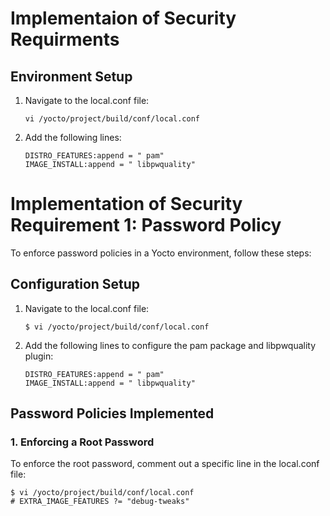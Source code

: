Implementaion of Security Requirments
=======================================

## Environment Setup

1. Navigate to the local.conf file:
    ```shell
    vi /yocto/project/build/conf/local.conf
    ```

2. Add the following lines:
    ```shell
    DISTRO_FEATURES:append = " pam"
    IMAGE_INSTALL:append = " libpwquality"
    ```

# Implementation of Security Requirement 1: Password Policy

To enforce password policies in a Yocto environment, follow these steps:

## Configuration Setup

1. Navigate to the local.conf file:
    ```shell
    $ vi /yocto/project/build/conf/local.conf
    ```

2. Add the following lines to configure the pam package and libpwquality plugin:
    ```shell
    DISTRO_FEATURES:append = " pam"
    IMAGE_INSTALL:append = " libpwquality"
    ```

## Password Policies Implemented

### 1. Enforcing a Root Password

To enforce the root password, comment out a specific line in the local.conf file:
```shell
$ vi /yocto/project/build/conf/local.conf
# EXTRA_IMAGE_FEATURES ?= "debug-tweaks"
